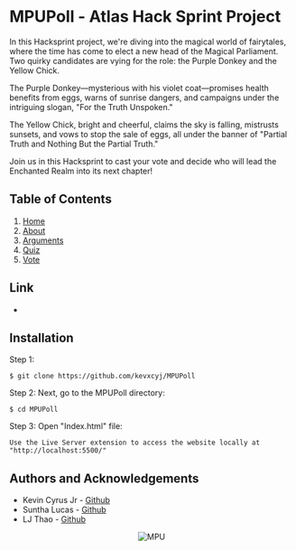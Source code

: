 # MPUPoll - Atlas Hack Sprint Project
In this Hacksprint project, we're diving into the magical world of fairytales, where the time has come to elect a new head of the Magical Parliament. Two quirky candidates are vying for the role: the Purple Donkey and the Yellow Chick.

The Purple Donkey—mysterious with his violet coat—promises health benefits from eggs, warns of sunrise dangers, and campaigns under the intriguing slogan, "For the Truth Unspoken."

The Yellow Chick, bright and cheerful, claims the sky is falling, mistrusts sunsets, and vows to stop the sale of eggs, all under the banner of "Partial Truth and Nothing But the Partial Truth."

Join us in this Hacksprint to cast your vote and decide who will lead the Enchanted Realm into its next chapter!
## Table of Contents
1. [Home](https://github.com/kevxcyj/MPUPoll/blob/main/index.html)
2. [About](https://github.com/kevxcyj/MPUPoll/blob/main/about.html)
3. [Arguments](https://github.com/kevxcyj/MPUPoll/blob/main/arguments.html)
4. [Quiz](https://github.com/kevxcyj/MPUPoll/blob/main/quiz.html)
5. [Vote](https://github.com/kevxcyj/MPUPoll/blob/main/vote.html)

## Link
- 

## Installation
Step 1:
```
$ git clone https://github.com/kevxcyj/MPUPoll
```
Step 2:
Next, go to the MPUPoll directory:
```
$ cd MPUPoll
```
Step 3:
Open "Index.html" file:
```
Use the Live Server extension to access the website locally at "http://localhost:5500/"
```

## Authors and Acknowledgements
- Kevin Cyrus Jr - [Github](https://github.com/kevxcyj)
- Suntha Lucas - [Github](https://github.com/Sunnilu)
- LJ Thao - [Github](https://github.com/LJThao)

<p align="center">
    <img src="https://github.com/kevxcyj/MPUPoll/blob/main/images/mpu.ico" alt="MPU" />
</p>
